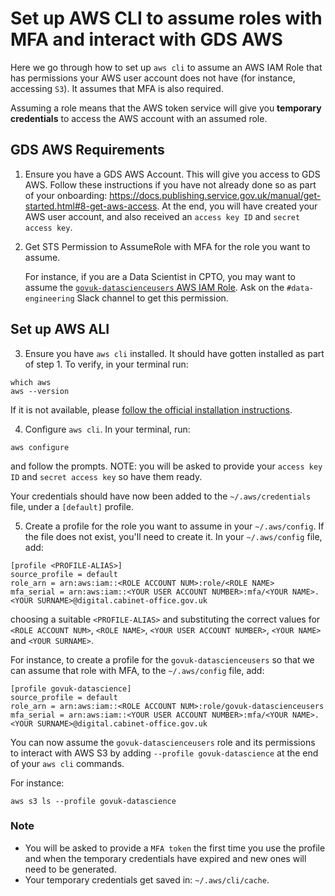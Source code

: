 # Set up AWS CLI to assume roles with MFA and interact with GDS AWS

Here we go through how to set up `aws cli` to assume an AWS IAM Role that has permissions your AWS user account does not have (for instance, accessing `S3`). It assumes that MFA is also required.

Assuming a role means that the AWS token service will give you **temporary credentials** to access the AWS account with an assumed role. 

## GDS AWS Requirements

1. Ensure you have a GDS AWS Account. This will give you access to GDS AWS. Follow these instructions if you have not already done so as part of your onboarding: https://docs.publishing.service.gov.uk/manual/get-started.html#8-get-aws-access. At the end, you will have created your AWS user account, and also received an `access key ID` and `secret access key`.

2. Get STS Permission to AssumeRole with MFA for the role you want to assume. 

    For instance, if you are a Data Scientist in CPTO, you may want to assume the [`govuk-datascienceusers` AWS IAM Role][ds-role]. Ask on the `#data-engineering` Slack channel to get this permission.


## Set up AWS ALI

3. Ensure you have `aws cli` installed. It should have gotten installed as part of step 1. To verify, in your terminal run:

```shell
which aws
aws --version
```
If it is not available, please [follow the official installation instructions][awscli-install].

4. Configure `aws cli`. In your terminal, run:

```shell
aws configure
```
and follow the prompts. NOTE: you will be asked to provide your `access key ID` and `secret access key` so have them ready.

Your credentials should have now been added to the `~/.aws/credentials` file, under a `[default]` profile.

5. Create a profile for the role you want to assume in your `~/.aws/config`. If the file does not exist, you'll need to create it. In your `~/.aws/config` file, add:

```
[profile <PROFILE-ALIAS>]
source_profile = default
role_arn = arn:aws:iam::<ROLE ACCOUNT NUM>:role/<ROLE NAME>
mfa_serial = arn:aws:iam::<YOUR USER ACCOUNT NUMBER>:mfa/<YOUR NAME>.<YOUR SURNAME>@digital.cabinet-office.gov.uk
```
choosing a suitable `<PROFILE-ALIAS>` and substituting the correct values for `<ROLE ACCOUNT NUM>`, `<ROLE NAME>`, `<YOUR USER ACCOUNT NUMBER>`, `<YOUR NAME>` and `<YOUR SURNAME>`.


For instance, to create a profile for the `govuk-datascienceusers` so that we can assume that role with MFA, to the `~/.aws/config` file, add:

```
[profile govuk-datascience]
source_profile = default
role_arn = arn:aws:iam::<ROLE ACCOUNT NUM>:role/govuk-datascienceusers
mfa_serial = arn:aws:iam::<YOUR USER ACCOUNT NUMBER>:mfa/<YOUR NAME>.<YOUR SURNAME>@digital.cabinet-office.gov.uk
```

You can now assume the `govuk-datascienceusers` role and its permissions to interact with AWS S3 
by adding `--profile govuk-datascience` at the end of your `aws cli` commands.

For instance:
```shell
aws s3 ls --profile govuk-datascience
```

### Note

- You will be asked to provide a `MFA token` the first time you use the profile and when the temporary credentials have expired and new ones will need to be generated.
- Your temporary credentials get saved in: `~/.aws/cli/cache`.

[ds-role]: https://us-east-1.console.aws.amazon.com/iamv2/home?region=eu-west-1#/roles/details/govuk-datascienceusers?section=permissions
[awscli-install]: https://docs.aws.amazon.com/cli/latest/userguide/getting-started-install.html
